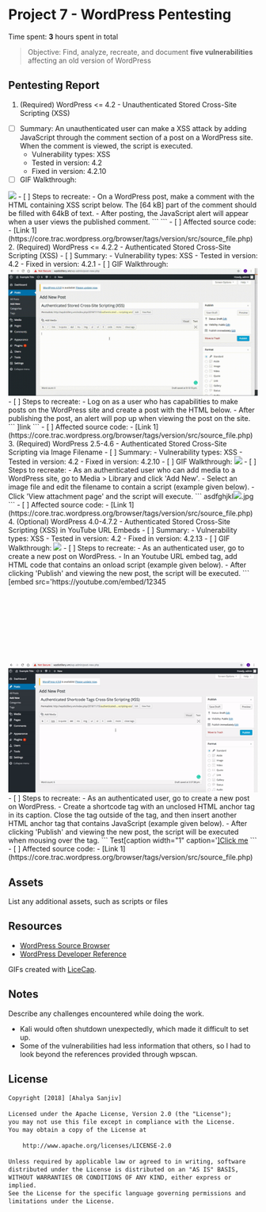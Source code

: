 # Project 7 - WordPress Pentesting

Time spent: **3** hours spent in total

> Objective: Find, analyze, recreate, and document **five vulnerabilities** affecting an old version of WordPress

## Pentesting Report

1. (Required) WordPress <= 4.2 - Unauthenticated Stored Cross-Site Scripting (XSS)
  - [ ] Summary: An unauthenticated user can make a XSS attack by adding JavaScript through the comment section of a post on a WordPress site. When the comment is viewed, the script is executed.
    - Vulnerability types: XSS
    - Tested in version: 4.2
    - Fixed in version: 4.2.10
  - [ ] GIF Walkthrough:
  <img src="vulnerability_01_unauthenticated_stored_cross_site_scripting_xss.gif" />
  - [ ] Steps to recreate:
    - On a WordPress post, make a comment with the HTML containing XSS script below. The [64 kB] part of the comment should be filled with 64kB of text.
    - After posting, the JavaScript alert will appear when a user views the published comment.
    ```
    <a title='x onmouseover=alert(unescape(/hello%20world/.source)) style=position:absolute;left:0;top:0;width:5000px;height:5000px [64 kB]'></a>
    ```
  - [ ] Affected source code:
    - [Link 1](https://core.trac.wordpress.org/browser/tags/version/src/source_file.php)
2. (Required) WordPress <= 4.2.2 - Authenticated Stored Cross-Site Scripting (XSS)
  - [ ] Summary:
    - Vulnerability types: XSS
    - Tested in version: 4.2
    - Fixed in version: 4.2.1
  - [ ] GIF Walkthrough:
  <img src="vulnerability_02_authenticated_stored_cross_site_scripting_xss.gif" />
  - [ ] Steps to recreate:
    - Log on as a user who has capabilities to make posts on the WordPress site and create a post with the HTML below.
    - After publishing the post, an alert will pop up when viewing the post on the site.
    ```
    <a href="[caption code=">]</a><a title=" onmouseover=alert('test') ">link</a>
    ```
  - [ ] Affected source code:
    - [Link 1](https://core.trac.wordpress.org/browser/tags/version/src/source_file.php)
3. (Required) WordPress 2.5-4.6 - Authenticated Stored Cross-Site Scripting via Image Filename
  - [ ] Summary:
    - Vulnerability types: XSS
    - Tested in version: 4.2
    - Fixed in version: 4.2.10
  - [ ] GIF Walkthrough:
  <img src="vulnerability_03_authenticated_stored_cross_site_scripting_via_image_filename.gif" />
  - [ ] Steps to recreate:
    - As an authenticated user who can add media to a WordPress site, go to Media > Library and click 'Add New'.
    - Select an image file and edit the filename to contain a script (example given below).
    - Click 'View attachment page' and the script will execute.
    ```
    asdfghjkl<img src=a onerror=alert(document.cookie)>.jpg
    ```
  - [ ] Affected source code:
    - [Link 1](https://core.trac.wordpress.org/browser/tags/version/src/source_file.php)
4. (Optional) WordPress  4.0-4.7.2 - Authenticated Stored Cross-Site Scripting (XSS) in YouTube URL Embeds
  - [ ] Summary:
    - Vulnerability types: XSS
    - Tested in version: 4.2
    - Fixed in version: 4.2.13
  - [ ] GIF Walkthrough:
  <img src="vulnerability_04_authenticated_stored_cross_site_scripting_in_youtube_url_embeds.gif" />
  - [ ] Steps to recreate:
    - As an authenticated user, go to create a new post on WordPress.
    - In an Youtube URL embed tag, add HTML code that contains an onload script (example given below).
    - After clicking 'Publish' and viewing the new post, the script will be executed.
    ```
    [embed src='https://youtube.com/embed/12345<svg onload=alert("Attack!")>'][/embed]
    ```
  - [ ] Affected source code:
    - [Link 1](https://core.trac.wordpress.org/browser/tags/version/src/source_file.php)
5. (Optional) WordPress <= 4.3 - Authenticated Shortcode Tags Cross-Site Scripting (XSS)
  - [ ] Summary:
    - Vulnerability types: XSS
    - Tested in version: 4.2
    - Fixed in version: 4.2.5
  - [ ] GIF Walkthrough:
  <img src="vulnerability_05_authenticated_shortcode_tags_cross_site_scripting_xss.gif" />
  - [ ] Steps to recreate:
    - As an authenticated user, go to create a new post on WordPress.
    - Create a shortcode tag with an unclosed HTML anchor tag in its caption. Close the tag outside of the tag, and then insert another HTML anchor tag that contains JavaScript (example given below).
    - After clicking 'Publish' and viewing the new post, the script will be executed when mousing over the tag.
    ```
    Test[caption width="1" caption='<a href="' ">]</a><a href="http://onMouseOver='alert(1)'">Click me</a>
    ```
  - [ ] Affected source code:
    - [Link 1](https://core.trac.wordpress.org/browser/tags/version/src/source_file.php)

## Assets

List any additional assets, such as scripts or files

## Resources

- [WordPress Source Browser](https://core.trac.wordpress.org/browser/)
- [WordPress Developer Reference](https://developer.wordpress.org/reference/)

GIFs created with [LiceCap](http://www.cockos.com/licecap/).

## Notes

Describe any challenges encountered while doing the work.

- Kali would often shutdown unexpectedly, which made it difficult to set up.
- Some of the vulnerabilities had less information that others, so I had to look beyond the references provided through wpscan.

## License

    Copyright [2018] [Ahalya Sanjiv]

    Licensed under the Apache License, Version 2.0 (the "License");
    you may not use this file except in compliance with the License.
    You may obtain a copy of the License at

        http://www.apache.org/licenses/LICENSE-2.0

    Unless required by applicable law or agreed to in writing, software
    distributed under the License is distributed on an "AS IS" BASIS,
    WITHOUT WARRANTIES OR CONDITIONS OF ANY KIND, either express or implied.
    See the License for the specific language governing permissions and
    limitations under the License.
